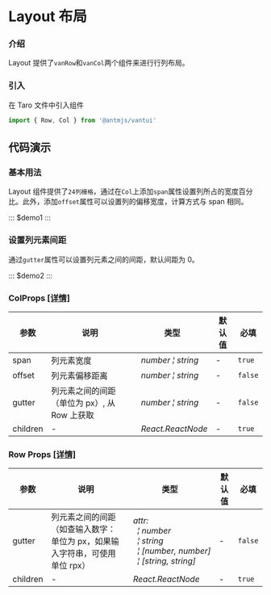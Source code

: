 # Layout 布局

### 介绍

Layout 提供了`vanRow`和`vanCol`两个组件来进行行列布局。

### 引入

在 Taro 文件中引入组件

```js
import { Row, Col } from '@antmjs/vantui'
```

## 代码演示

### 基本用法

Layout 组件提供了`24列栅格`，通过在`Col`上添加`span`属性设置列所占的宽度百分比。此外，添加`offset`属性可以设置列的偏移宽度，计算方式与 span 相同。

::: $demo1 :::

### 设置列元素间距

通过`gutter`属性可以设置列元素之间的间距，默认间距为 0。

::: $demo2 :::

### ColProps [[详情]](https://github.com/AntmJS/vantui/tree/main/packages/vantui/types/col.d.ts)

| 参数     | 说明                                         | 类型                                                | 默认值 | 必填    |
| -------- | -------------------------------------------- | --------------------------------------------------- | ------ | ------- |
| span     | 列元素宽度                                   | _&nbsp;&nbsp;number&nbsp;&brvbar;&nbsp;string<br/>_ | -      | `true`  |
| offset   | 列元素偏移距离                               | _&nbsp;&nbsp;number&nbsp;&brvbar;&nbsp;string<br/>_ | -      | `false` |
| gutter   | 列元素之间的间距（单位为 px）, 从 Row 上获取 | _&nbsp;&nbsp;number&nbsp;&brvbar;&nbsp;string<br/>_ | -      | `false` |
| children | -                                            | _&nbsp;&nbsp;React.ReactNode<br/>_                  | -      | `true`  |

### Row Props [[详情]](https://github.com/AntmJS/vantui/tree/main/packages/vantui/types/col.d.ts)

| 参数     | 说明                                                                        | 类型                                                                                                                                                                                                                                                       | 默认值 | 必填    |
| -------- | --------------------------------------------------------------------------- | ---------------------------------------------------------------------------------------------------------------------------------------------------------------------------------------------------------------------------------------------------------- | ------ | ------- |
| gutter   | 列元素之间的间距（如查输入数字：单位为 px，如果输入字符串，可使用单位 rpx） | _&nbsp;&nbsp;attr:<br/>&nbsp;&nbsp;&nbsp;&nbsp;&brvbar;&nbsp;number<br/>&nbsp;&nbsp;&nbsp;&nbsp;&brvbar;&nbsp;string<br/>&nbsp;&nbsp;&nbsp;&nbsp;&brvbar;&nbsp;[number,&nbsp;number]<br/>&nbsp;&nbsp;&nbsp;&nbsp;&brvbar;&nbsp;[string,&nbsp;string]<br/>_ | -      | `false` |
| children | -                                                                           | _&nbsp;&nbsp;React.ReactNode<br/>_                                                                                                                                                                                                                         | -      | `true`  |
